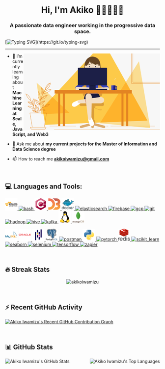 <h1 align="center">Hi, I'm Akiko 👋🏻👩🏻‍💻</h1>

<h3 align="center">A passionate data engineer working in the progressive data space.</h3>

[![Typing SVG](https://readme-typing-svg.herokuapp.com?size=22&color=F8D866&center=true&vCenter=true&width=800&lines=Data+Engineering+%7C%C2%A0Machine+Learning+%7C+System+Architecture;Python+%7C+SQL+%7C+R+%7C+Java+%7C+C%2B%2B;Master+of+Information+%26+Data+Science+%40%C2%A0UC+Berkeley;Bachelors+in+Mathematical+Sciences+%40+Columbia+University;Learning+is+my+%231+hobby!)](https://git.io/typing-svg)

<hr>
<p align="right"><img align="right" alt="Developer Animation" src="https://github.com/akikoiwamizu/akikoiwamizu/blob/master/developer-cropped.gif?raw=true" height="250" /></p>

- 🌱 I’m currently learning about **Machine Learning at Scale, JavaScript, and Web3**

- 💬 Ask me about **my current projects for the Master of Information and Data Science degree**

- 📫 How to reach me **akikoiwamizu@gmail.com**

</br>
<h2 align="left">💻 Languages and Tools:</h2>
<p align="left"> <a href="https://aws.amazon.com" target="_blank" rel="noreferrer">
<img src="https://raw.githubusercontent.com/devicons/devicon/master/icons/amazonwebservices/amazonwebservices-original-wordmark.svg" alt="aws" width="40" height="40"/> </a> <a href="https://www.gnu.org/software/bash/" target="_blank" rel="noreferrer">
<img src="https://www.vectorlogo.zone/logos/gnu_bash/gnu_bash-icon.svg" alt="bash" width="40" height="40"/> </a> <a href="https://www.w3schools.com/cpp/" target="_blank" rel="noreferrer">
<img src="https://raw.githubusercontent.com/devicons/devicon/master/icons/cplusplus/cplusplus-original.svg" alt="cplusplus" width="40" height="40"/> </a> <a href="https://d3js.org/" target="_blank" rel="noreferrer">
<img src="https://raw.githubusercontent.com/devicons/devicon/master/icons/d3js/d3js-original.svg" alt="d3js" width="40" height="40"/> </a> <a href="https://www.docker.com/" target="_blank" rel="noreferrer">
<img src="https://raw.githubusercontent.com/devicons/devicon/master/icons/docker/docker-original-wordmark.svg" alt="docker" width="40" height="40"/> </a> <a href="https://www.elastic.co" target="_blank" rel="noreferrer">
<img src="https://www.vectorlogo.zone/logos/elastic/elastic-icon.svg" alt="elasticsearch" width="40" height="40"/> </a> <a href="https://firebase.google.com/" target="_blank" rel="noreferrer">
<img src="https://www.vectorlogo.zone/logos/firebase/firebase-icon.svg" alt="firebase" width="40" height="40"/> </a> <a href="https://cloud.google.com" target="_blank" rel="noreferrer">
<img src="https://www.vectorlogo.zone/logos/google_cloud/google_cloud-icon.svg" alt="gcp" width="40" height="40"/> </a> <a href="https://git-scm.com/" target="_blank" rel="noreferrer">
<img src="https://www.vectorlogo.zone/logos/git-scm/git-scm-icon.svg" alt="git" width="40" height="40"/> </a> <a href="https://hadoop.apache.org/" target="_blank" rel="noreferrer">
<img src="https://www.vectorlogo.zone/logos/apache_hadoop/apache_hadoop-icon.svg" alt="hadoop" width="40" height="40"/> </a> <a href="https://hive.apache.org/" target="_blank" rel="noreferrer">
<img src="https://www.vectorlogo.zone/logos/apache_hive/apache_hive-icon.svg" alt="hive" width="40" height="40"/> </a> <a href="https://kafka.apache.org/" target="_blank" rel="noreferrer">
<img src="https://www.vectorlogo.zone/logos/apache_kafka/apache_kafka-icon.svg" alt="kafka" width="40" height="40"/> </a> <a href="https://www.linux.org/" target="_blank" rel="noreferrer">
<img src="https://raw.githubusercontent.com/devicons/devicon/master/icons/linux/linux-original.svg" alt="linux" width="40" height="40"/> </a> <a href="https://www.mongodb.com/" target="_blank" rel="noreferrer">
<img src="https://raw.githubusercontent.com/devicons/devicon/master/icons/mongodb/mongodb-original-wordmark.svg" alt="mongodb" width="40" height="40"/> </a> <a href="https://www.mysql.com/" target="_blank" rel="noreferrer">

<img src="https://raw.githubusercontent.com/devicons/devicon/master/icons/mysql/mysql-original-wordmark.svg" alt="mysql" width="40" height="40"/> </a> <a href="https://www.oracle.com/" target="_blank" rel="noreferrer">
<img src="https://raw.githubusercontent.com/devicons/devicon/master/icons/oracle/oracle-original.svg" alt="oracle" width="40" height="40"/> </a> <a href="https://pandas.pydata.org/" target="_blank" rel="noreferrer">
<img src="https://raw.githubusercontent.com/devicons/devicon/2ae2a900d2f041da66e950e4d48052658d850630/icons/pandas/pandas-original.svg" alt="pandas" width="40" height="40"/> </a> <a href="https://www.postgresql.org" target="_blank" rel="noreferrer"> <img src="https://raw.githubusercontent.com/devicons/devicon/master/icons/postgresql/postgresql-original-wordmark.svg" alt="postgresql" width="40" height="40"/> </a> <a href="https://postman.com" target="_blank" rel="noreferrer">
<img src="https://www.vectorlogo.zone/logos/getpostman/getpostman-icon.svg" alt="postman" width="40" height="40"/> </a> <a href="https://www.python.org" target="_blank" rel="noreferrer">
<img src="https://raw.githubusercontent.com/devicons/devicon/master/icons/python/python-original.svg" alt="python" width="40" height="40"/> </a> <a href="https://pytorch.org/" target="_blank" rel="noreferrer">
<img src="https://www.vectorlogo.zone/logos/pytorch/pytorch-icon.svg" alt="pytorch" width="40" height="40"/> </a> <a href="https://redis.io" target="_blank" rel="noreferrer">
<img src="https://raw.githubusercontent.com/devicons/devicon/master/icons/redis/redis-original-wordmark.svg" alt="redis" width="40" height="40"/> </a> <a href="https://scikit-learn.org/" target="_blank" rel="noreferrer">
<img src="https://upload.wikimedia.org/wikipedia/commons/0/05/Scikit_learn_logo_small.svg" alt="scikit_learn" width="40" height="40"/> </a> <a href="https://seaborn.pydata.org/" target="_blank" rel="noreferrer">
<img src="https://seaborn.pydata.org/_images/logo-mark-lightbg.svg" alt="seaborn" width="40" height="40"/> </a> <a href="https://www.selenium.dev" target="_blank" rel="noreferrer">
<img src="https://raw.githubusercontent.com/detain/svg-logos/780f25886640cef088af994181646db2f6b1a3f8/svg/selenium-logo.svg" alt="selenium" width="40" height="40"/> </a> <a href="https://www.tensorflow.org" target="_blank" rel="noreferrer">
<img src="https://www.vectorlogo.zone/logos/tensorflow/tensorflow-icon.svg" alt="tensorflow" width="40" height="40"/> </a> <a href="https://zapier.com" target="_blank" rel="noreferrer">
<img src="https://www.vectorlogo.zone/logos/zapier/zapier-icon.svg" alt="zapier" width="40" height="40"/> </a> </p>

</br>

<h2 align="left">🔥 Streak Stats</h2>
<p align="center"><img align="center" src="https://github-readme-streak-stats.herokuapp.com/?user=akikoiwamizu&theme=tokyonight_duo&hide_border=true" alt="akikoiwamizu" /></p>

</br>

<h2 align="left">⚡ Recent GitHub Activity</h2>

[![Akiko Iwamizu's Recent GitHub Contribution Graph](https://activity-graph.herokuapp.com/graph?username=akikoiwamizu&bg_color=1F222E&color=F8D866&line=00FFEBFF&point=FFFFFF&hide_border=false)](https://github.com/akikoiwamizu/github-readme-activity-graph)

</br>

<h2 align="left">📊 GitHub Stats</h2>

<img align="left" alt="Akiko Iwamizu's GitHub Stats" src="https://github-readme-stats.vercel.app/api?username=akikoiwamizu&show_icons=true&include_all_commits=true&count_private=true&icon_color=F8D866&title_color=F8D866&text_color=00FFEBFF&bg_color=1F222E&locale=en" height="170px"/>

<img align="right" alt="Akiko Iwamizu's Top Languages" src="https://github-readme-stats.vercel.app/api/top-langs/?username=akikoiwamizu&layout=compact&langs_count=8&theme=dark&hide_border=false&title_color=F8D866&bg_color=1F222E&locale=en" height="170px"/>

</br>

